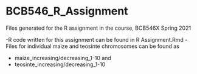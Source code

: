 # BCB546_R_Assignment
Files generated for the R assignment in the course, BCB546X Spring 2021

-R code written for this assignment can be found in R Assignment.Rmd
-Files for individual maize and teosinte chromosomes can be found as 
* maize_increasing/decreasing_1-10 and 
* teosinte_increasing/decreasing_1-10 
